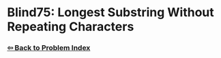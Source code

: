 # Blind75: Longest Substring Without Repeating Characters

### [⇦ Back to Problem Index](../../index.md)
